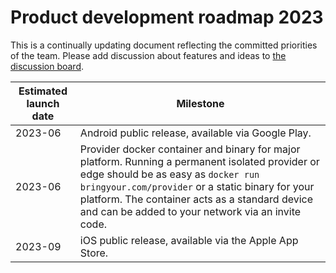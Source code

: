 
# Product development roadmap 2023

This is a continually updating document reflecting the committed priorities of the team. Please add discussion about features and ideas to [the discussion board](https://github.com/bringyour/product/discussions).

| Estimated launch date | Milestone |
|-----------------------|-----------|
| 2023-06 | Android public release, available via Google Play. |
| 2023-06 | Provider docker container and binary for major platform. Running a permanent isolated provider or edge should be as easy as `docker run bringyour.com/provider` or a static binary for your platform. The container acts as a standard device and can be added to your network via an invite code. |
| 2023-09 | iOS public release, available via the Apple App Store. |

